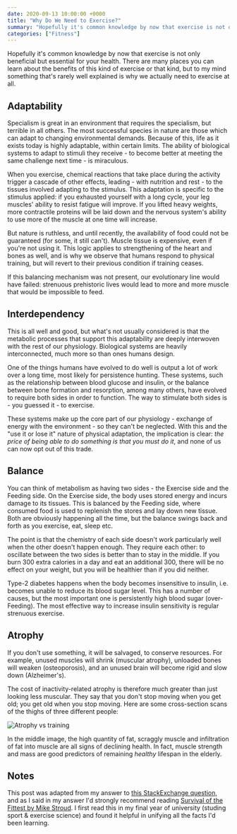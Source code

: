 ```yaml
---
date: 2020-09-13 10:00:00 +0000
title: "Why Do We Need to Exercise?"
summary: "Hopefully it's common knowledge by now that exercise is not only beneficial but essential for your health. There are many places you can learn about the benefits of this kind of exercise or that kind, but to my mind something that's rarely well explained is why we actually need to exercise at all."
categories: ["Fitness"]
---
```


Hopefully it's common knowledge by now that exercise is not only beneficial but essential for your health. There are many places you can learn about the benefits of this kind of exercise or that kind, but to my mind something that's rarely well explained is why we actually need to exercise at all.

## Adaptability

Specialism is great in an environment that requires the specialism, but terrible in all others. The most successful species in nature are those which can adapt to changing environmental demands. Because of this, life as it exists today is highly adaptable, within certain limits. The ability of biological systems to adapt to stimuli they receive - to become better at meeting the same challenge next time - is miraculous.

When you exercise, chemical reactions that take place during the activity trigger a cascade of other effects, leading - with nutrition and rest - to the tissues involved adapting to the stimulus. This adaptation is specific to the stimulus applied: if you exhausted yourself with a long cycle, your leg muscles' ability to resist fatigue will improve. If you lifted heavy weights, more contractile proteins will be laid down and the nervous system's ability to use more of the muscle at one time will increase.

But nature is ruthless, and until recently, the availability of food could not be guaranteed (for some, it still can't). Muscle tissue is expensive, even if you're not using it. This logic applies to strengthening of the heart and bones as well, and is why we observe that humans respond to physical training, but will revert to their previous condition if training ceases.

If this balancing mechanism was not present, our evolutionary line would have failed: strenuous prehistoric lives would lead to more and more muscle that would be impossible to feed.

## Interdependency

This is all well and good, but what's not usually considered is that the metabolic processes that support this adaptability are deeply interwoven with the rest of our physiology. Biological systems are heavily interconnected, much more so than ones humans design.

One of the things humans have evolved to do well is output a lot of work over a long time, most likely for persistence hunting. These systems, such as the relationship between blood glucose and insulin, or the balance between bone formation and resorption, among many others, have evolved to require both sides in order to function. The way to stimulate both sides is - you guessed it - to exercise.

These systems make up the core part of our physiology - exchange of energy with the environment - so they can't be neglected. With this and the "use it or lose it" nature of physical adaptation, the implication is clear: *the price of being able to do something is that you must do it*, and none of us can now opt out of this trade.

## Balance

You can think of metabolism as having two sides - the Exercise side and the Feeding side. On the Exercise side, the body uses stored energy and incurs damage to its tissues. This is balanced by the Feeding side, where consumed food is used to replenish the stores and lay down new tissue. Both are obviously happening all the time, but the balance swings back and forth as you exercise, eat, sleep etc.

The point is that the chemistry of each side doesn't work particularly well when the other doesn't happen enough. They require each other: to oscillate between the two sides is better than to stay in the middle. If you burn 300 extra calories in a day and eat an additional 300, there will be no effect on your weight, but you will be healthier than if you did neither.

Type-2 diabetes happens when the body becomes insensitive to insulin, i.e. becomes unable to reduce its blood sugar level. This has a number of causes, but the most important one is persistently high blood sugar (over-Feeding). The most effective way to increase insulin sensitivity is regular strenuous exercise.

## Atrophy

If you don't use something, it will be salvaged, to conserve resources. For example, unused muscles will shrink (muscular atrophy), unloaded bones will weaken (osteoporosis), and an unused brain will become rigid and slow down (Alzheimer's).

The cost of inactivity-related atrophy is therefore much greater than just looking less muscular. They say that you don't stop moving when you get old; you get old when you stop moving. Here are some cross-section scans of the thighs of three different people:

![Atrophy vs training](/images/scans.jpg)

In the middle image, the high quantity of fat, scraggly muscle and infiltration of fat into muscle are all signs of declining health. In fact, muscle strength and mass are good predictors of remaining *healthy* lifespan in the elderly.

## Notes

This post was adapted from my answer to [this StackExchange question](https://fitness.stackexchange.com/questions/42874/why-is-exercise-good-for-you/42878#42878), and as I said in my answer I'd strongly recommend reading [Survival of the Fittest by Mike Stroud](https://www.goodreads.com/book/show/486024.Survival_Of_The_Fittest). I first read this in my final year of university (studing sport & exercise science) and found it helpful in unifying all the facts I'd been learning.

